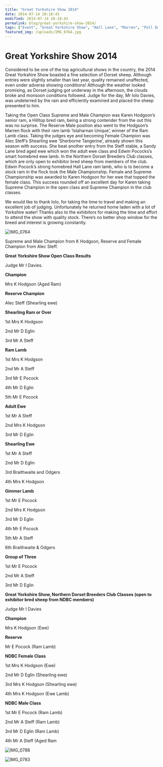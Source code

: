 ```yaml
---
title: "Great Yorkshire Show 2014"
date: 2014-07-14 20:18:43
modified: 2014-07-14 20:18:43
permalink: blog/great-yorkshire-show-2014/
tags: ["Event", "Great Yorkshire Show", "Hall Lane", "Marren", "Poll Dorset", "Results", "Waggoners"]
featured_img: /uploads/IMG_0764.jpg
---
```


# Great Yorkshire Show 2014

Considered to be one of the top agricultural shows in the country, the 2014 Great Yorkshire Show boasted a fine selection of Dorset sheep. Although entries were slightly smaller than last year, quality remained unaffected, even under adverse showing conditions! Although the weather looked promising, as Dorset judging got underway in the afternoon, the clouds broke and monsoon conditions followed. Judge for the day, Mr Iolo Davies, was undeterred by the rain and efficiently examined and placed the sheep presented to him.

Taking the Open Class Supreme and Male Champion was Karen Hodgson’s senior ram, a Hilltop bred ram, being a strong contender from the out this was no surprise. The Reserve Male position also went to the Hodgson’s Marren flock with their ram lamb ‘Islaharnan Unique’, winner of the Ram Lamb class. Taking the judges eye and becoming Female Champion was Alec Steff’s Shearling ewe ‘Sherborne Tangerine’, already shown this season with success. She beat another entry from the Steff stable, a Sandy Lane bred aged ewe which won the adult ewe class and Edwin Pococks’s smart homebred ewe lamb. In the Northern Dorset Breeders Club classes, which are only open to exhibitor bred sheep from members of the club. Edwin Pocock’s strong homebred Hall Lane ram lamb, who is to become a stock ram in the flock took the Male Championship. Female and Supreme Championship was awarded to Karen Hodgson for her ewe that topped the female class. This success rounded off an excellent day for Karen taking Supreme Champion in the open class and Supreme Champion in the club classes.

We would like to thank Iolo, for taking the time to travel and making an excellent job of judging. Unfortunately he returned home laden with a lot of Yorkshire water! Thanks also to the exhibitors for making the time and effort to attend the show with quality stock. There’s no better shop window for the breed and interest is growing constantly.

![IMG_0764](/uploads/IMG_0764.jpg)

Supreme and Male Champion from K Hodgson, Reserve and Female Champion from Alec Steff.

**Great Yorkshire Show Open Class Results**

Judge Mr I Davies.

**Champion**

Mrs K Hodgson (Aged Ram)

**Reserve Champion**

Alec Steff (Shearling ewe)

**Shearling Ram or Over**

1st Mrs K Hodgson

2nd Mr D Eglin

3rd Mr A Steff

**Ram Lamb**

1st Mrs K Hodgson

2nd Mr A Steff

3rd Mr E Pocock

4th Mr D Eglin

5th Mr E Pocock

**Adult Ewe**

1st Mr A Steff

2nd Mrs K Hodgson

3rd Mr D Eglin

**Shearling Ewe**

1st Mr A Steff

2nd Mr D Eglin

3rd Braithwaite and Odgers

4th Mrs K Hodgson

**Gimmer Lamb**

1st Mr E Pocock

2nd Mrs K Hodgson

3rd Mr D Eglin

4th Mr E Pocock

5th Mr A Steff

6th Braithwaite &amp; Odgers

**Group of Three**

1st Mr E Pocock

2nd Mr A Steff

3rd Mr D Eglin

**Great Yorkshire Show, Northern Dorset Breeders Club Classes (open to exhibitor bred sheep from NDBC members)**

Judge Mr I Davies

**Champion**

Mrs K Hodgson (Ewe)

**Reserve**

Mr E Pocock (Ram Lamb)

**NDBC Female Class**

1st Mrs K Hodgson (Ewe)

2nd Mr D Eglin (Shearling ewe)

3rd Mrs K Hodgson (Shearling ewe)

4th Mrs K Hodgson (Ewe Lamb)

**NDBC Male Class**

1st Mr E Pocock (Ram Lamb)

2nd Mr A Steff (Ram Lamb)

3rd Mr D Eglin (Ram Lamb)

4th Mr A Steff (Aged Ram

![IMG_0788](/uploads/IMG_0788.jpg)

![IMG_0783](/uploads/IMG_0783.jpg)
